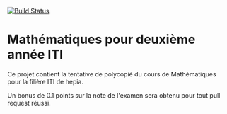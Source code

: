 [![Build Status](https://travis-ci.org/mathintro/deuxiemeannee.svg?branch=master)](https://travis-ci.org/mathintro/deuxiemeannee)

# Mathématiques pour deuxième année ITI

Ce projet contient la tentative de polycopié du cours de Mathématiques pour la filière ITI de hepia.

Un bonus de 0.1 points sur la note de l'examen sera obtenu pour tout pull request réussi.